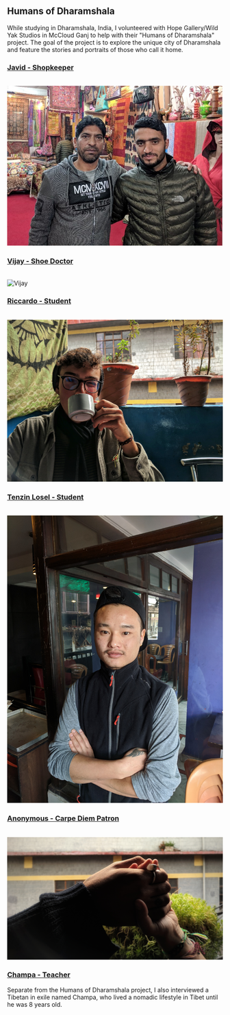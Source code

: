 ## Humans of Dharamshala
While studying in Dharamshala, India, I volunteered with Hope Gallery/Wild Yak Studios in McCloud Ganj to help with their "Humans of Dharamshala" project. The goal of the project is to explore the unique city of Dharamshala and feature the stories and portraits of those who call it home. 

### [Javid - Shopkeeper](/javid.md)
<br> ![Javid](images/javid.jpg)

### [Vijay - Shoe Doctor](/vijay.md)
<br> ![Vijay](images/vijay2.jpg)

### [Riccardo - Student](/riccardo.md)
<br> ![Riccardo](images/riccardo.jpeg)

### [Tenzin Losel - Student](/tenzin_losel.md)
<br> ![Tenzin Losel](images/tenzin-losel.jpg)

### [Anonymous - Carpe Diem Patron](/carpe_diem.md)
<br> ![anonymous](images/carpe-diem.jpeg)

### [Champa - Teacher](/champa.md)
Separate from the Humans of Dharamshala project, I also interviewed a Tibetan in exile named Champa, who lived a nomadic lifestyle in Tibet until he was 8 years old.

